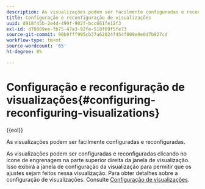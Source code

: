 ```yaml
---
description: As visualizações podem ser facilmente configuradas e reconfiguradas.
title: Configuração e reconfiguração de visualizações
uuid: d918f45b-2e4d-499f-902f-bcc661fe12f3
exl-id: d70869ee-fb75-47a3-92fe-518f69f5fe73
source-git-commit: 90b9fff995cb37a62024f454f009e9e0d7b927cd
workflow-type: tm+mt
source-wordcount: '65'
ht-degree: 0%

---
```


# Configuração e reconfiguração de visualizações{#configuring-reconfiguring-visualizations}

{{eol}}

As visualizações podem ser facilmente configuradas e reconfiguradas.

As visualizações podem ser configuradas e reconfiguradas clicando no ícone de engrenagem na parte superior direita da janela de visualização. Isso exibirá a janela de configuração da visualização para permitir que os ajustes sejam feitos nessa visualização. Para obter detalhes sobre a configuração de visualizações. Consulte [Configuração de visualizações](../../../../home/c-adobe-data-workbench-dashboard/c-visualizations/c-configuring-visualizations.md#concept-edc3c7270ffe429c9aab8ceca429b570).
